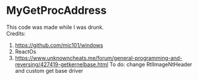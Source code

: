 # MyGetProcAddress
This code was made while I was drunk.  
Credits:  
1) https://github.com/mic101/windows  
2) ReactOs  
3)  https://www.unknowncheats.me/forum/general-programming-and-reversing/427419-getkernelbase.html
To do:  change 	RtlImageNtHeader	and custom get base driver
